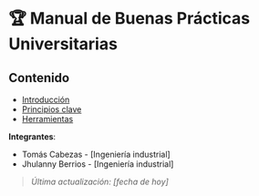 # 🏆 Manual de Buenas Prácticas Universitarias  

## Contenido  
- [Introducción](/documentos/1-introduccion.md)  
- [Principios clave](/documentos/2-principios-clave.md)  
- [Herramientas](/referencias/herramientas.md)  

**Integrantes**:  
- Tomás Cabezas - [Ingeniería industrial] 
- Jhulanny Berrios - [Ingeniería industrial]  

> *Última actualización: [fecha de hoy]*  
